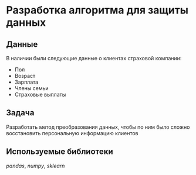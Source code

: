 # Разработка алгоритма для защиты данных


## Данные

В наличии были следующие данные о клиентах страховой компании:
- Пол
- Возраст
- Зарплата
- Члены семьи
- Страховые выплаты

## Задача

Разработать метод преобразования данных, чтобы по ним было сложно восстановить персональную информацию клиентов

## Используемые библиотеки
*pandas*, *numpy*, *sklearn*
